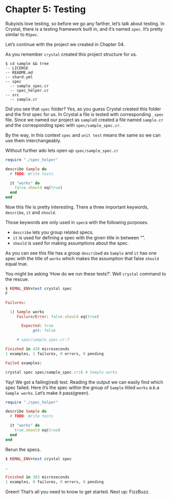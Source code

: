 # Chapter 5: Testing

Rubyists love testing, so before we go any farther, let’s talk about testing. In Crystal, there is a testing framework built in, and it’s named `spec`. It’s pretty similar to `RSpec`.

Let’s continue with the project we created in Chapter 04.

As you remember `crystal` created this project structure for us.

```text
$ cd sample && tree
-- LICENSE
-- README.md
-- shard.yml
-- spec
  -- sample_spec.cr
  -- spec_helper.cr
-- src
  -- sample.cr
```

Did you see that `spec` folder? Yes, as you guess Crystal created this folder and the first spec for us. In Crystal a file is tested with corresponding `_spec` file. Since we named our project as `sample`it created a file named `sample.cr` and the corresponding spec with `spec/sample_spec.cr`.

By the way, in this context `spec` and `unit test` means the same so we can use them interchangeably.

Without further ado lets open up `spec/sample_spec.cr`

```ruby
require "./spec_helper"

describe Sample do
  # TODO: Write tests

  it "works" do
    false.should eq(true)
  end
end
```

Now this file is pretty interesting. There a three important keywords, `describe`, `it` and `should`.

Those keywords are only used in `spec`s with the following purposes.

* `describe` lets you group related specs.
* `it` is used for defining a spec with the given title in between “”.
* `should` is used for making assumptions about the spec.

As you can see this file has a group `describe`d as `Sample` and `it` has one spec with the title of `works` which makes the assumption that false `should` equal true.

You might be asking ‘How do we run these tests?’. Well `crystal` command to the rescue.

```ruby
$ KEMAL_ENV=test crystal spec
F

Failures:

  1) Sample works
     Failure/Error: false.should eq(true)

       Expected: true
            got: false

     # spec/sample_spec.cr:7

Finished in 420 microseconds
1 examples, 1 failures, 0 errors, 0 pending

Failed examples:

crystal spec spec/sample_spec.cr:6 # Sample works
```

Yay! We got a failing\(red\) test. Reading the output we can easily find which spec failed. Here it’s the spec within the group of `Sample` titled `works` a.k.a `Sample works`. Let’s make it pass\(green\).

```ruby
require "./spec_helper"

describe Sample do
  # TODO: Write tests

  it "works" do
    true.should eq(true)
  end
end
```

Rerun the specs.

```ruby
$ KEMAL_ENV=test crystal spec

.

Finished in 383 microseconds
1 examples, 0 failures, 0 errors, 0 pending
```

Green! That’s all you need to know to get started. Next up: FizzBuzz.

